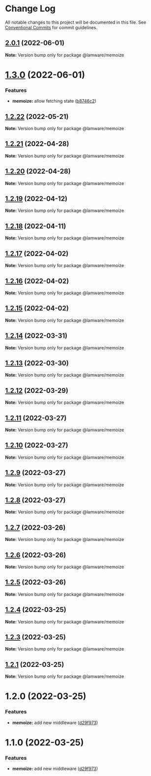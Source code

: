# Change Log

All notable changes to this project will be documented in this file.
See [Conventional Commits](https://conventionalcommits.org) for commit guidelines.

## [2.0.1](https://github.com/evilkiwi/lamware/compare/@lamware/memoize@1.3.0...@lamware/memoize@2.0.1) (2022-06-01)

**Note:** Version bump only for package @lamware/memoize





# [1.3.0](https://github.com/evilkiwi/lamware/compare/@lamware/memoize@1.2.22...@lamware/memoize@1.3.0) (2022-06-01)


### Features

* **memoize:** allow fetching state ([b8746c2](https://github.com/evilkiwi/lamware/commit/b8746c2dc0cbf85f7e4d03eaabca284d64fb6593))





## [1.2.22](https://github.com/evilkiwi/lamware/compare/@lamware/memoize@1.2.21...@lamware/memoize@1.2.22) (2022-05-21)

**Note:** Version bump only for package @lamware/memoize





## [1.2.21](https://github.com/evilkiwi/lamware/compare/@lamware/memoize@1.2.20...@lamware/memoize@1.2.21) (2022-04-28)

**Note:** Version bump only for package @lamware/memoize





## [1.2.20](https://github.com/evilkiwi/lamware/compare/@lamware/memoize@1.2.19...@lamware/memoize@1.2.20) (2022-04-28)

**Note:** Version bump only for package @lamware/memoize





## [1.2.19](https://github.com/evilkiwi/lamware/compare/@lamware/memoize@1.2.18...@lamware/memoize@1.2.19) (2022-04-12)

**Note:** Version bump only for package @lamware/memoize





## [1.2.18](https://github.com/evilkiwi/lamware/compare/@lamware/memoize@1.2.17...@lamware/memoize@1.2.18) (2022-04-11)

**Note:** Version bump only for package @lamware/memoize





## [1.2.17](https://github.com/evilkiwi/lamware/compare/@lamware/memoize@1.2.16...@lamware/memoize@1.2.17) (2022-04-02)

**Note:** Version bump only for package @lamware/memoize





## [1.2.16](https://github.com/evilkiwi/lamware/compare/@lamware/memoize@1.2.15...@lamware/memoize@1.2.16) (2022-04-02)

**Note:** Version bump only for package @lamware/memoize





## [1.2.15](https://github.com/evilkiwi/lamware/compare/@lamware/memoize@1.2.14...@lamware/memoize@1.2.15) (2022-04-02)

**Note:** Version bump only for package @lamware/memoize





## [1.2.14](https://github.com/evilkiwi/lamware/compare/@lamware/memoize@1.2.13...@lamware/memoize@1.2.14) (2022-03-31)

**Note:** Version bump only for package @lamware/memoize





## [1.2.13](https://github.com/evilkiwi/lamware/compare/@lamware/memoize@1.2.12...@lamware/memoize@1.2.13) (2022-03-30)

**Note:** Version bump only for package @lamware/memoize





## [1.2.12](https://github.com/evilkiwi/lamware/compare/@lamware/memoize@1.2.11...@lamware/memoize@1.2.12) (2022-03-29)

**Note:** Version bump only for package @lamware/memoize





## [1.2.11](https://github.com/evilkiwi/lamware/compare/@lamware/memoize@1.2.10...@lamware/memoize@1.2.11) (2022-03-27)

**Note:** Version bump only for package @lamware/memoize





## [1.2.10](https://github.com/evilkiwi/lamware/compare/@lamware/memoize@1.2.9...@lamware/memoize@1.2.10) (2022-03-27)

**Note:** Version bump only for package @lamware/memoize





## [1.2.9](https://github.com/evilkiwi/lamware/compare/@lamware/memoize@1.2.8...@lamware/memoize@1.2.9) (2022-03-27)

**Note:** Version bump only for package @lamware/memoize





## [1.2.8](https://github.com/evilkiwi/lamware/compare/@lamware/memoize@1.2.7...@lamware/memoize@1.2.8) (2022-03-27)

**Note:** Version bump only for package @lamware/memoize





## [1.2.7](https://github.com/evilkiwi/lamware/compare/@lamware/memoize@1.2.6...@lamware/memoize@1.2.7) (2022-03-26)

**Note:** Version bump only for package @lamware/memoize





## [1.2.6](https://github.com/evilkiwi/lamware/compare/@lamware/memoize@1.2.5...@lamware/memoize@1.2.6) (2022-03-26)

**Note:** Version bump only for package @lamware/memoize





## [1.2.5](https://github.com/evilkiwi/lamware/compare/@lamware/memoize@1.2.4...@lamware/memoize@1.2.5) (2022-03-26)

**Note:** Version bump only for package @lamware/memoize





## [1.2.4](https://github.com/evilkiwi/lamware/compare/@lamware/memoize@1.2.3...@lamware/memoize@1.2.4) (2022-03-25)

**Note:** Version bump only for package @lamware/memoize





## [1.2.3](https://github.com/evilkiwi/lamware/compare/@lamware/memoize@1.2.1...@lamware/memoize@1.2.3) (2022-03-25)

**Note:** Version bump only for package @lamware/memoize





## [1.2.1](https://github.com/evilkiwi/lamware/compare/@lamware/memoize@1.2.0...@lamware/memoize@1.2.1) (2022-03-25)

**Note:** Version bump only for package @lamware/memoize





# 1.2.0 (2022-03-25)


### Features

* **memoize:** add new middleware ([d29f973](https://github.com/evilkiwi/lamware/commit/d29f973b0bd45e73b59ef7c6fcaef08ad6f218d8))





# 1.1.0 (2022-03-25)


### Features

* **memoize:** add new middleware ([d29f973](https://github.com/evilkiwi/lamware/commit/d29f973b0bd45e73b59ef7c6fcaef08ad6f218d8))
